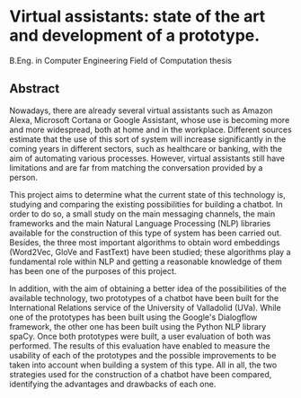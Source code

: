# Virtual assistants: state of the art and development of a prototype.
B.Eng. in Computer Engineering 
Field of Computation thesis


## Abstract 
Nowadays, there are already several virtual assistants such as Amazon Alexa, Microsoft Cortana or Google Assistant, whose use is becoming more and more widespread, both at home and in the workplace. Different sources estimate that the use of this sort of system will increase significantly in the coming years in different sectors, such as healthcare or banking, with the aim of automating various processes. However, virtual assistants still have limitations and are far from matching the conversation provided by a person. 


This project aims to determine what the current state of this technology is, studying and comparing the existing possibilities for building a chatbot. In order to do so, a small study on the main messaging channels, the main frameworks and the main Natural Language Processing (NLP) libraries available for the construction of this type of system has been carried out. Besides, the three most important algorithms to obtain word embeddings (Word2Vec, GloVe and FastText) have been studied; these algorithms play a fundamental role within NLP and getting a reasonable knowledge of them has been one of the purposes of this project.



In addition, with the aim of obtaining a better idea of the possibilities of the available technology, two prototypes of a chatbot have been built for the International Relations service of the University of Valladolid (UVa). While one of the prototypes has been built using the Google's Dialogflow framework, the other one has been built using the Python NLP library spaCy. Once both prototypes were built, a user evaluation of both was performed. The results of this evaluation have enabled to measure the usability of each of the prototypes and the possible improvements to be taken into account when building a system of this type. All in all, the two strategies used for the construction of a chatbot have been compared, identifying the advantages and drawbacks of each one.

